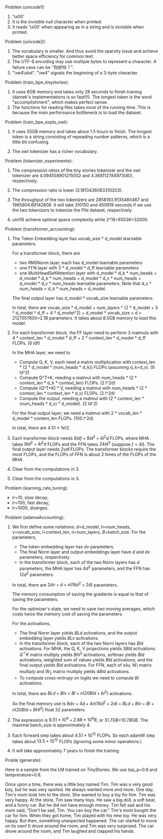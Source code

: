 Problem (unicode1):

1. '\x00'
2. It is the invisible null character when printed.
3. It reads '\x00' when appearing as in a string and is invisible when printed.

Problem (unicode2):

1. The vocabulary is smaller. And thus avoid the sparsity issue and achieve better space efficiency for common text.
2. The UTF-8 encoding may use multiple bytes to represent a character. A failure case can be "你好吗？".
3. "\xe4\xbd". "\xe4" signals the beginning of a 3-byte character.

Problem (train_bpe_tinystories):

1. It uses 6GB memory and takes only 28 seconds to finish training (damek's implementations is so fast!!!). The longest token is the word "accomplishment", which makes perfect sense.
2. The functions for reading files takes most of the running time. This is because the main performance bottleneck is to load the dataset.

Problem (train_bpe_expts_owt):

1. It uses 55GB memory and takes about 1.5 hours to finish. The longest token is a string consisting of repeading number patterns, which is a little bit confusing.

2. The owt tokenizer has a richer vocabulary. 

Problem (tokenizer_experiments):

1. The compression ratios of the tiny stories tokenizer and the owt tokenizer are 4.094558901215002 and 4.368112784973083 , respectively.

2. The compression ratio is lower (3.1813436083310203).

3. The throughput of the two tokenizers are 2858193.9135480467 and 1965804.69142808. It will take 310150 and 450819 seconds if we use the two tokenizers to tokenize the Pile dataset, respectively.

4. uint16 achieve optimal space complexity while 2^16=65536>32000.

Problem (transformer_accounting): 

1. The Token Embedding layer has vocab_size * d_model learnable parameters.

    For a transformer block, there are 

    - two RMSNorm layer, each has d_model learnable parameters
    - one FFN layer with 3 * d_model * d_ff learnable parameters
    - one MultiHeadSelfAttention layer with d_model * d_k * num_heads + d_model * d_k * num_heads + d_model * d_v * num_heads + d_model * d_v * num_heads learnable parameters. Note that d_v * num_heads = d_k * num_heads = d_model.
    
    The final output layer has d_model * vocab_size learnable parameters.

    In total, there are vocab_size * d_model + num_layers * (2 * d_model + 3 * d_model * d_ff + 4 * d_model^2) + d_model * vocab_size + d = 2127057600=2.1B parameters.
    It takes about 8.5GB memory to load this model.

2. For each transformer block, the FF layer need to perform 3 matmuls with 4 * context_len  * d_model * d_ff + 2 * context_len * d_model * d_ff FLOPs. (6 ldf)

    In the MHA layer, we need to 

    - Compute Q, K, V, each need a matrix multiplication with context_len * (2 * d_model * (num_heads * d_k)) FLOPs (assuming d_k=d_v). (6 ld^2)
    - Compute Q^T*K, needing a matmul with num_heads * (2 * context_len * d_k * context_len) FLOPs. (2 l^2d)
    - Compute (Q^T*K) * V, needing a matmul with num_heads * (2 * context_len * context_len * d_v) FLOPs. (2 l^2d)
    - Compute the output, needing a matmul with  (2 * context_len * (num_heads * d_v) * d_model). (2 ld^2)

    For the final output layer, we need a matmul with 2 * vocab_len * d_model * context_len FLOPs. (100 l^2d)

    In total, there are 4.51 * 1e12.

3. Each transformer block needs $6 ldf+8ld^2+4l^2d$ FLOPs, where MHA takes $8ld^2+4l^2d$ FLOPs and the FFN takes $24ld^2$ (suppose $f = 4l$). The final output layer needs $2 vdl$ FLOPs.
The transformer blocks require the most FLOPs, and the FLOPs of FFN is about 2 times of the FLOPs of the MHA.

4. Clear from the computations in 3.

5. Clear from the computations in 3.

Problem (learning_rate_tuning):

* lr=10, slow decay;
* lr=100, fast decay;
* lr=1000, diverges.

Problem (adamwAccounting):

1. We first define some notations: $d=$d_model, $h=$num_heads, $v=$vocab_size, $l=$context_len, $n=$num_layers, $B=$batch_size.
   For the parameters,
   * The token embedding layer has $dv$ parameters.
   * The final Norm layer and output embeddings layer have $d$ and $dv$ parameters, respectively.
   * In the transformer block, each of the two Norm layers has $d$ parameters, the MHA layer has $4d^2$ parameters, and the FFN has $12 d^2$ parameters.
   
   In total, there are $2dv+d+n(16d^2+2d)$ parameters.
   
   The memory consumption of saving the gradients is equal to that of saving the parameters.

   For the optimizer's state, we need to save two moving averages, which costs twice the memory cost of saving the parameters.

   For the activations,
   * The final Norm layer yields $BLd$ activations, and the output embedding layer yields $BLv$ activations.
   * In the transformer block, each of the two Norm layers has $Bld$ activations. For MHA, the Q, K, V projections yields $3Bld$ activations. $Q^\top K$ matrix multiply yields $Bhl^2$ activations, softmax yields $Bld$ activations, weighted sum of values yields $Bld$ activations, and the final output yields $Bld$ activations. For FFN, each of silu, $W_1$ matrix multiply and $W_2$ matrix multiply yields $4Bld$ activations.
   * To compute cross-entropy on logits we need to compute $Bl$ activations.
  
   In total, there are $BLd+Blv+Bl+n(20Bld+bl^2)$ activations.

   So the final memory use is $8dv+4d+4n(16d^2+2d)+BLd+Blv+Bl+n(20Bld+BHl^2)$ float 32 parameters.

2. The expression is $8.51\times 10^9+2.88\times 10^9 B$, or $31.7$GB+$10.7B$GB. The maximal batch_size is approximately 4.

3. Each forward step takes about $4.51\times 10^{12}$ FLOPs. So each adamW step takes about $13.5\times 10^{12}$ FLOPs (ignoring some minor operations.)

4. It will take approximately 7 years to finish the training

Proble (generate): 

Here is a sample from the LM trained on TinyStories. We use top_p=0.8 and temprerature=0.8.

Once upon a time, there was a little boy named Tim. Tim was a very good boy, but he was very spoiled. He always wanted more and more. One day, Tim's mom took him to the store. She wanted to buy a toy for him. Tim was very happy.
At the store, Tim saw many toys. He saw a big doll, a soft bear, and a funny car. But he did not have enough money. Tim felt sad and his mom said, "Don't be sad, Tim. You can buy the car." Tim's mom bought the car for him.
When they got home, Tim played with his new toy. He was very happy. But then, something unexpected happened. The car started to move on its own! It drove around the room, and Tim was very surprised. The car drove around the room, and Tim laughed and clapped his hands.





